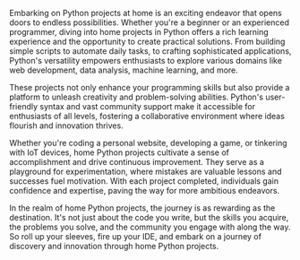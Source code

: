 Embarking on Python projects at home is an exciting endeavor that opens doors to endless possibilities. Whether you're a beginner or an experienced programmer, diving into home projects in Python offers a rich learning experience and the opportunity to create practical solutions. From building simple scripts to automate daily tasks, to crafting sophisticated applications, Python's versatility empowers enthusiasts to explore various domains like web development, data analysis, machine learning, and more.

These projects not only enhance your programming skills but also provide a platform to unleash creativity and problem-solving abilities. Python's user-friendly syntax and vast community support make it accessible for enthusiasts of all levels, fostering a collaborative environment where ideas flourish and innovation thrives.

Whether you're coding a personal website, developing a game, or tinkering with IoT devices, home Python projects cultivate a sense of accomplishment and drive continuous improvement. They serve as a playground for experimentation, where mistakes are valuable lessons and successes fuel motivation. With each project completed, individuals gain confidence and expertise, paving the way for more ambitious endeavors.

In the realm of home Python projects, the journey is as rewarding as the destination. It's not just about the code you write, but the skills you acquire, the problems you solve, and the community you engage with along the way. So roll up your sleeves, fire up your IDE, and embark on a journey of discovery and innovation through home Python projects.
